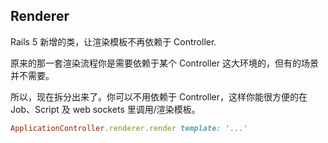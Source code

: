 ## Renderer

Rails 5 新增的类，让渲染模板不再依赖于 Controller.

原来的那一套渲染流程你是需要依赖于某个 Controller 这大环境的，但有的场景并不需要。

所以，现在拆分出来了。你可以不用依赖于 Controller，这样你能很方便的在 Job、Script 及 web sockets 里调用/渲染模板。

```ruby
ApplicationController.renderer.render template: '...'
```